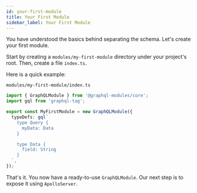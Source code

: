 ```yaml
---
id: your-first-module
title: Your First Module
sidebar_label: Your First Module
---
```


You have understood the basics behind separating the schema. Let's create your first module.

Start by creating a `modules/my-first-module` directory under your project's root. Then, create a file `index.ts`.

Here is a quick example:

`modules/my-first-module/index.ts`

```typescript
import { GraphQLModule } from '@graphql-modules/core';
import gql from 'graphql-tag';

export const MyFirstModule = new GraphQLModule({
  typeDefs: gql`
    type Query {
      myData: Data
    }

    type Data {
      field: String
    }
  `,
});
```

That's it. You now have a ready-to-use `GraphQLModule`. Our next step is to expose it using `ApolloServer`.

